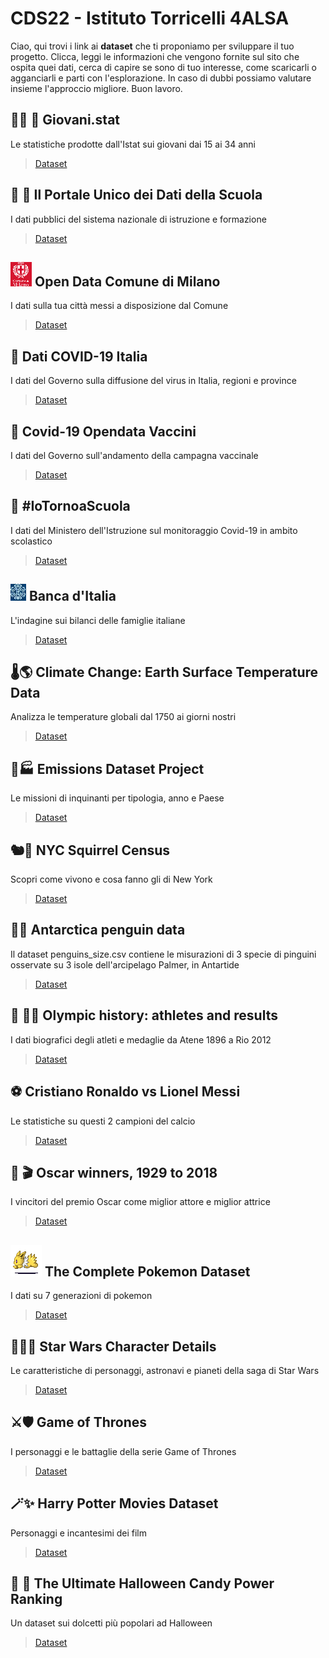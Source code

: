 # CDS22 - Istituto Torricelli 4ALSA

Ciao, qui trovi i link ai **dataset** che ti proponiamo per sviluppare il tuo progetto. Clicca, leggi le informazioni che vengono fornite sul sito che ospita quei dati, cerca di capire se sono di tuo interesse, come scaricarli o agganciarli e parti con l'esplorazione. In caso di dubbi possiamo valutare insieme l'approccio migliore. Buon lavoro.


## 👦🏾 👧 Giovani.stat
Le statistiche prodotte dall'Istat sui giovani dai 15 ai 34 anni 
> [Dataset](http://dati-giovani.istat.it/)



## 🏫 🎒 Il Portale Unico dei Dati della Scuola
I dati pubblici del sistema nazionale di istruzione e formazione
> [Dataset](https://dati.istruzione.it/opendata/opendata/catalogo/#Scuola)


## ![Comune di Milano](/assets/images/logo_comune_milano.png) Open Data Comune di Milano
I dati sulla tua città messi a disposizione dal Comune
> [Dataset](https://dati.comune.milano.it/)



## 🦠 Dati COVID-19 Italia

I dati del Governo sulla diffusione del virus in Italia, regioni e province
> [Dataset](https://github.com/pcm-dpc/COVID-19)



## 💉 Covid-19 Opendata Vaccini

I dati del Governo sull'andamento della campagna vaccinale
> [Dataset](https://github.com/italia/covid19-opendata-vaccini)


## 🚸 #IoTornoaScuola
I dati del Ministero dell'Istruzione sul monitoraggio Covid-19 in ambito scolastico
> [Dataset](https://www.istruzione.it/iotornoascuola/monitoraggi.html)


## ![Banca d'Italia](/assets/images/logo_bankitalia.jpg) Banca d'Italia

L'indagine sui bilanci delle famiglie italiane
> [Dataset](https://github.com/italia/covid19-opendata-vaccini)



## 🌡️🌎 Climate Change: Earth Surface Temperature Data

Analizza le temperature globali dal 1750 ai giorni nostri
> [Dataset](https://www.bancaditalia.it/statistiche/tematiche/indagini-famiglie-imprese/bilanci-famiglie/distribuzione-microdati/index.html?dotcache=refresh)



## 🚗🏭 Emissions Dataset Project

Le missioni di inquinanti per tipologia, anno e Paese
> [Dataset](https://think.cs.vt.edu/corgis/csv/emissions/)



## 🐿️🗽 NYC Squirrel Census

Scopri come vivono e cosa fanno gli di New York
> [Dataset](https://github.com/rfordatascience/tidytuesday/tree/master/data/2019/2019-10-29)



## 🐧🧊 Antarctica penguin data

Il dataset penguins_size.csv contiene le misurazioni di 3 specie di pinguini osservate su 3 isole dell'arcipelago Palmer, in Antartide
> [Dataset](https://www.kaggle.com/parulpandey/palmer-archipelago-antarctica-penguin-data?select=penguins_size.csv)


## 🤺 🏊‍♀️ Olympic history: athletes and results

I dati biografici degli atleti e medaglie da Atene 1896 a Rio 2012
> [Dataset](https://public.tableau.com/s/sites/default/files/media/Resources/Summer_Olympic_medallists_1896-2008.xlsx)


## ⚽ Cristiano Ronaldo vs Lionel Messi

Le statistiche su questi 2 campioni del calcio
> [Dataset](https://www.kaggle.com/nimajehan/cristiano-ronaldo-vs-lionel-messi/data)


## 🎥 🎬 Oscar winners, 1929 to 2018

I vincitori del premio Oscar come miglior attore e miglior attrice
> [Dataset](https://www.openintro.org/data/index.php?data=oscars)



## ![Pokemon](/assets/images/jolteon.gif) The Complete Pokemon Dataset

I dati su 7 generazioni di pokemon
> [Dataset](https://www.kaggle.com/rounakbanik/pokemon?select=pokemon.csv)



## 🌌👨‍🚀 Star Wars Character Details

Le caratteristiche di personaggi, astronavi e pianeti della saga di Star Wars
> [Dataset](https://www.kaggle.com/jsphyg/star-wars)



## ⚔️🛡️ Game of Thrones

I personaggi e le battaglie della serie Game of Thrones
> [Dataset](https://data.world/data-society/game-of-thrones)


## 🪄✨ Harry Potter Movies Dataset

Personaggi e incantesimi dei film
> [Dataset](https://www.kaggle.com/maricinnamon/harry-potter-movies-dataset)



## 🎃 🍬 The Ultimate Halloween Candy Power Ranking
Un dataset sui dolcetti più popolari ad Halloween
> [Dataset](https://www.kaggle.com/fivethirtyeight/the-ultimate-halloween-candy-power-ranking)
